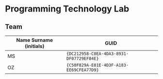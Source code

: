 # Programming Technology Lab

## Team

| Name Surname (initials) | GUID                                     |
| ----------------------- | ---------------------------------------- |
| MS                      | `{DC212958-C0EA-4DA3-8931-DF07729EF84E}` |
| OZ                      | `{C58F829A-E81E-4D3F-A183-EE69CFEA77D9}` |
